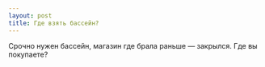 ```yaml
---
layout: post 
title: Где взять бассейн? 
--- 
```

Срочно нужен бассейн, магазин где брала раньше — закрылся. Где вы покупаете?
